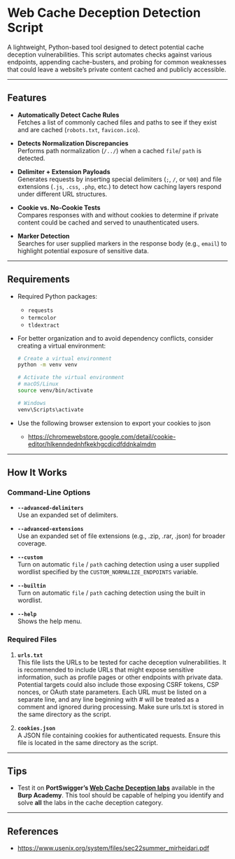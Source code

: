 # Web Cache Deception Detection Script
A lightweight, Python-based tool designed to detect potential cache deception vulnerabilities. This script automates checks against various endpoints, appending cache-busters, and probing for common weaknesses that could leave a website’s private content cached and publicly accessible.

---

## Features

- **Automatically Detect Cache Rules**  
  Fetches a list of commonly cached files and paths to see if they exist and are cached (`robots.txt`, `favicon.ico`).
  
- **Detects Normalization Discrepancies**  
  Performs path normalization (`/../`) when a cached `file`/ `path` is detected.

- **Delimiter + Extension Payloads**  
  Generates requests by inserting special delimiters (`;`, `/`, or `%00`) and file extensions (`.js`, `.css`, `.php`, etc.) to detect how caching layers respond under different URL structures.

- **Cookie vs. No-Cookie Tests**  
  Compares responses with and without cookies to determine if private content could be cached and served to unauthenticated users.

- **Marker Detection**  
  Searches for user supplied markers in the response body (e.g., `email`) to highlight potential exposure of sensitive data.

---

## Requirements

- Required Python packages:
  - `requests`
  - `termcolor`
  - `tldextract`
- For better organization and to avoid dependency conflicts, consider creating a virtual environment:

  ```bash
  # Create a virtual environment
  python -m venv venv
  
  # Activate the virtual environment
  # macOS/Linux
  source venv/bin/activate
  
  # Windows
  venv\Scripts\activate

- Use the following browser extension to export your cookies to json
  - https://chromewebstore.google.com/detail/cookie-editor/hlkenndednhfkekhgcdicdfddnkalmdm
 
 ---

## How It Works

### Command-Line Options

- **`--advanced-delimiters`**  
  Use an expanded set of delimiters.

- **`--advanced-extensions`**  
  Use an expanded set of file extensions (e.g., .zip, .rar, .json) for broader coverage.

- **`--custom`**  
  Turn on automatic `file` / `path` caching detection using a user supplied wordlist specified by the `CUSTOM_NORMALIZE_ENDPOINTS` variable.

- **`--builtin`**  
  Turn on automatic `file` / `path` caching detection using the built in wordlist.

- **`--help`**  
  Shows the help menu.

### Required Files

1. **`urls.txt`**  
   This file lists the URLs to be tested for cache deception vulnerabilities. It is recommended to include URLs that might expose sensitive information, such as profile pages or other endpoints with private data. Potential targets could also include those exposing CSRF tokens, CSP nonces, or OAuth state parameters. Each URL must be listed on a separate line, and any line beginning with # will be treated as a comment and ignored during processing. Make sure urls.txt is stored in the same directory as the script.

2. **`cookies.json`**  
   A JSON file containing cookies for authenticated requests. Ensure this file is located in the same directory as the script.
   
  ---

## Tips

- Test it on **PortSwigger’s [Web Cache Deception labs](https://portswigger.net/web-security/web-cache-deception)** available in the **Burp Academy**. This tool should be capable of helping you identify and solve **all** the labs in the cache deception category.

---

## References
 - https://www.usenix.org/system/files/sec22summer_mirheidari.pdf
